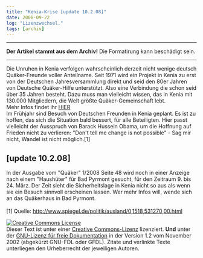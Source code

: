 ```yaml
---
title: "Kenia-Krise [update 10.2.08]"
date: 2008-09-22
log: "Lizenzwechsel."
tags: [archiv]
---
```

<hr><b>Der Artikel stammt aus dem Archiv!</b> Die Formatirung kann beschädigt sein.<hr>
Die Unruhen in Kenia verfolgen wahrscheinlich derzeit nicht wenige deutsch Quäker-Freunde voller Anteilname. Seit 1971 wird ein Projekt in Kenia zu erst von der Deutschen Jahresversammlung direkt und seid den 80er Jahren von  Deutsche Quäker-Hilfe unterstützt. Also eine Verbindung die schon seid über 35 Jahren besteht. Dazu muss man vielleicht wissen, das in Kenia mit 130.000 Mitgliedern, die Welt größte Quäker-Gemeinschaft lebt. 
<br>
Mehr Infos findet ihr <a href="http://www.quaekerhilfe.org/pdf/4.01_Kenia_11.05.pdf">HIER</a>
<br>
Im Frühjahr sind Besuch von Deutschen Freunden in Kenia geplant. Es ist zu hoffen, das sich die Situation bald bessert, für alle Beteiligten. Hier passt vielleicht der Ausspruch von Barack Hussein Obama, um die Hoffnung auf Frieden nicht zu verlieren: "Don't tell me change is not possible" - Sag mir nicht, Wandel ist nicht möglich.[1]

<h2>[update 10.2.08]</h2>

In der Ausgabe vom "Quäker" 1/2008 Seite 48 wird noch in einer Anzeige nach einem "Haushüter" für Bad Pyrmont gesucht, für den Zeitraum 9. bis 24. März. Der Zeit sieht die Sicherheitslage in Kenia nicht so aus als wenn sie ein Besuch sinnvoll erscheinen lassen. Wer mehr Infos will, wende sich an das Quäkerhaus in Bad Pyrmont. 
<br>
<br>
[1] Quelle: http://www.spiegel.de/politik/ausland/0,1518,531270,00.html


<a rel="license" href="http://creativecommons.org/licenses/by-sa/3.0/de/"><img alt="Creative Commons License" style="border-width:0" src="http://i.creativecommons.org/l/by-sa/3.0/de/88x31.png" /></a><br />Dieser <span xmlns:dc="http://purl.org/dc/elements/1.1/" href="http://purl.org/dc/dcmitype/Text" rel="dc:type">Text</span> ist unter einer <a rel="license" href="http://creativecommons.org/licenses/by-sa/3.0/de/">Creative Commons-Lizenz</a> lizenziert. <b>Und</b> unter der <a href="http://de.wikipedia.org/wiki/GFDL">GNU-Lizenz für freie Dokumentation</a> in der Version 1.2 vom November 2002 (abgekürzt GNU-FDL oder GFDL). Zitate und verlinkte Texte unterliegen den Urheberrecht der jeweiligen Autoren.
